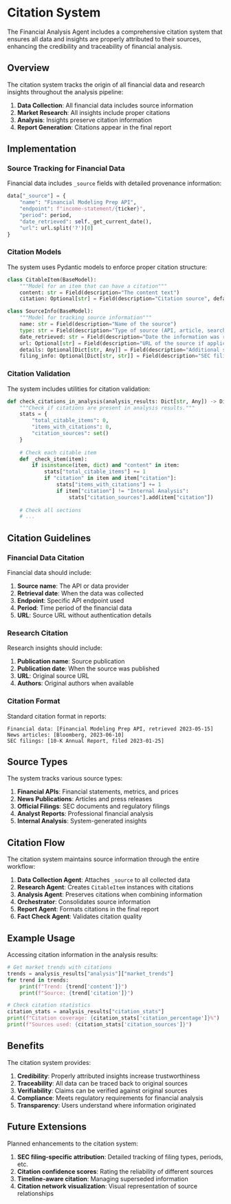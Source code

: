 # Citation System

The Financial Analysis Agent includes a comprehensive citation system that ensures all data and insights are properly attributed to their sources, enhancing the credibility and traceability of financial analysis.

## Overview

The citation system tracks the origin of all financial data and research insights throughout the analysis pipeline:

1. **Data Collection**: All financial data includes source information
2. **Market Research**: All insights include proper citations
3. **Analysis**: Insights preserve citation information
4. **Report Generation**: Citations appear in the final report

## Implementation

### Source Tracking for Financial Data

Financial data includes `_source` fields with detailed provenance information:

```python
data["_source"] = {
    "name": "Financial Modeling Prep API",
    "endpoint": f"income-statement/{ticker}",
    "period": period,
    "date_retrieved": self._get_current_date(),
    "url": url.split('?')[0]
}
```

### Citation Models

The system uses Pydantic models to enforce proper citation structure:

```python
class CitableItem(BaseModel):
    """Model for an item that can have a citation"""
    content: str = Field(description="The content text")
    citation: Optional[str] = Field(description="Citation source", default=None)

class SourceInfo(BaseModel):
    """Model for tracking source information"""
    name: str = Field(description="Name of the source")
    type: str = Field(description="Type of source (API, article, search)")
    date_retrieved: str = Field(description="Date the information was retrieved")
    url: Optional[str] = Field(description="URL of the source if applicable", default=None)
    details: Optional[Dict[str, Any]] = Field(description="Additional source details", default_factory=dict)
    filing_info: Optional[Dict[str, str]] = Field(description="SEC filing information if applicable", default=None)
```

### Citation Validation

The system includes utilities for citation validation:

```python
def check_citations_in_analysis(analysis_results: Dict[str, Any]) -> Dict[str, Any]:
    """Check if citations are present in analysis results."""
    stats = {
        "total_citable_items": 0,
        "items_with_citations": 0,
        "citation_sources": set()
    }
    
    # Check each citable item
    def _check_item(item):
        if isinstance(item, dict) and "content" in item:
            stats["total_citable_items"] += 1
            if "citation" in item and item["citation"]:
                stats["items_with_citations"] += 1
                if item["citation"] != "Internal Analysis":
                    stats["citation_sources"].add(item["citation"])
    
    # Check all sections
    # ...
```

## Citation Guidelines

### Financial Data Citation

Financial data should include:

1. **Source name**: The API or data provider
2. **Retrieval date**: When the data was collected
3. **Endpoint**: Specific API endpoint used
4. **Period**: Time period of the financial data
5. **URL**: Source URL without authentication details

### Research Citation

Research insights should include:

1. **Publication name**: Source publication
2. **Publication date**: When the source was published
3. **URL**: Original source URL
4. **Authors**: Original authors when available

### Citation Format

Standard citation format in reports:

```
Financial data: [Financial Modeling Prep API, retrieved 2023-05-15]
News articles: [Bloomberg, 2023-06-10]
SEC filings: [10-K Annual Report, filed 2023-01-25]
```

## Source Types

The system tracks various source types:

1. **Financial APIs**: Financial statements, metrics, and prices
2. **News Publications**: Articles and press releases
3. **Official Filings**: SEC documents and regulatory filings
4. **Analyst Reports**: Professional financial analysis
5. **Internal Analysis**: System-generated insights

## Citation Flow

The citation system maintains source information through the entire workflow:

1. **Data Collection Agent**: Attaches `_source` to all collected data
2. **Research Agent**: Creates `CitableItem` instances with citations
3. **Analysis Agent**: Preserves citations when combining information
4. **Orchestrator**: Consolidates source information
5. **Report Agent**: Formats citations in the final report
6. **Fact Check Agent**: Validates citation quality

## Example Usage

Accessing citation information in the analysis results:

```python
# Get market trends with citations
trends = analysis_results["analysis"]["market_trends"]
for trend in trends:
    print(f"Trend: {trend['content']}")
    print(f"Source: {trend['citation']}")

# Check citation statistics
citation_stats = analysis_results["citation_stats"]
print(f"Citation coverage: {citation_stats['citation_percentage']}%")
print(f"Sources used: {citation_stats['citation_sources']}")
```

## Benefits

The citation system provides:

1. **Credibility**: Properly attributed insights increase trustworthiness
2. **Traceability**: All data can be traced back to original sources
3. **Verifiability**: Claims can be verified against original sources
4. **Compliance**: Meets regulatory requirements for financial analysis
5. **Transparency**: Users understand where information originated

## Future Extensions

Planned enhancements to the citation system:

1. **SEC filing-specific attribution**: Detailed tracking of filing types, periods, etc.
2. **Citation confidence scores**: Rating the reliability of different sources
3. **Timeline-aware citation**: Managing superseded information
4. **Citation network visualization**: Visual representation of source relationships
